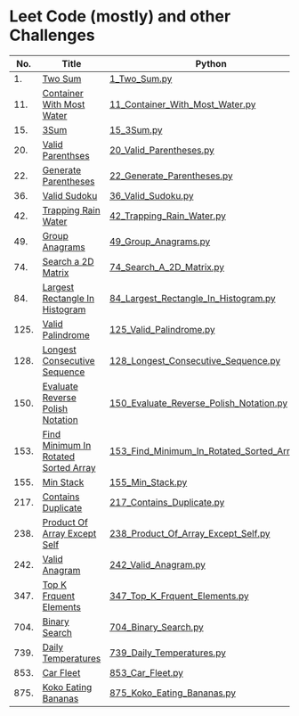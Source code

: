 # Leet Code (mostly) and other Challenges

| No. | Title   | Python | C++ | Algorithm |
|-----|---------|--------|-----|-----------|
| 1.  | [Two Sum](/markdown/1_Two_Sum.md) | [1_Two_Sum.py](/python/1_Two_Sum.py) | [1_Two_Sum.cpp](/c++/1_Two_Sum.cpp) |
| 11. | [Container With Most Water](/markdown/11_Container_With_Most_Water.md) | [11_Container_With_Most_Water.py](/python/11_Container_With_Most_Water.py) | [11_Container_With_Most_Water.cpp](/c++/11_Container_With_Most_Water.cpp) |
| 15. | [3Sum](/markdown/15_3Sum.md) | [15_3Sum.py](/python/15_3Sum.py) | [15_3Sum.cpp](/c++/15_3Sum.cpp) |
| 20. | [Valid Parenthses](/markdown/20_Valid_Parentheses.md) | [20_Valid_Parentheses.py](/python/20_Valid_Parentheses.py) | [20_Valid_Parentheses.cpp](/c++/20_Valid_Paraentheses.cpp) |
| 22. | [Generate Parentheses](/markdown/22_Generate_Parentheses.md) | [22_Generate_Parentheses.py](/python/22_Generate_Parentheses.py) | [22_Generate_Parentheses.cpp](/c++/22_Generate_Parentheses.cpp) |
| 36. | [Valid Sudoku](/markdown/36_Valid_Sudoku.md) | [36_Valid_Sudoku.py](/python/36_Valid_Sudoku.py) | [36_Valid_Sudoku.cpp](/c++/36_Valid_Sudoku.cpp) |
| 42. | [Trapping Rain Water](/markdown/42_Trapping_Rain_Water.md) | [42_Trapping_Rain_Water.py](/python/42_Trapping_Rain_Water.py) | [42_Trapping_Rain_Water.cpp](/c++/42_Trapping_Rain_Water.cpp) | Monotonic Stack |
| 49. | [Group Anagrams](/markdown/49_Group_Anagrams.md) | [49_Group_Anagrams.py](/python/49_Group_Anagrams.py) | [49_Group_Anagrams.cpp](/c++/49_Group_Anagrams.cpp) |
| 74. | [Search a 2D Matrix](/markdown/74_Search_A_2D_Matrix.md) | [74_Search_A_2D_Matrix.py](/python/74_Search_A_2D_Matrix.py) | [74_Search_A_2D_Matrix.cpp](/c++/74_Search_A_2D_Matrix.cpp) | Binary Search |
| 84. | [Largest Rectangle In Histogram](/markdown/84_Largest_Rectangle_In_Histogram.md) | [84_Largest_Rectangle_In_Histogram.py](/python/84_Largest_Rectangle_In_Histogram.py) | [84_Largest_Rectangle_In_Histograph.cpp](/c++/84_Largest_Rectangle_In_Histogram.cpp) | Monotonic Stack |
| 125. | [Valid Palindrome](/markdown/125_Valid_Palindrome.md) | [125_Valid_Palindrome.py](/python/125_Valid_Palindrome.py) | [125_Valid_Palindrome.cpp](/c++/125_Valid_Palindrome.cpp) |
| 128. | [Longest Consecutive Sequence](/markdown/128_Longest_Consecutive_Sequence.md) | [128_Longest_Consecutive_Sequence.py](/python/128_Longest_Consecutive_Sequence.py) | [128_Longest_Consecutive_Sequence.cpp](/c++/128_Longest_Consecutive_Sequence.cpp) |
| 150. | [Evaluate Reverse Polish Notation](/markdown/150_Evaluate_Reverse_Polish_Notation.md) | [150_Evaluate_Reverse_Polish_Notation.py](/python/150_Evaluate_Reverse_Polish_Notation.py) | [150_Evaluate_Reverse_Polish_Notation.cpp](/c++/150_Evaluate_Reverse_Polish_Notation.cpp) |
| 153. | [Find Minimum In Rotated Sorted Array](/markdown/153_Find_Minimum_In_Rotated_Sorted_Array.md) | [153_Find_Minimum_In_Rotated_Sorted_Array.py](/python/153_Find_Minimum_In_Rotated_Sorted_Array.py) | [153_Find_Minimum_In_Rotated_Sorted_Array.cpp](/c++/153_Find_Minimum_In_Rotated_Sorted_Array.cpp) | Binary Search |
| 155. | [Min Stack](/markdown/155_Min_Stack.md) | [155_Min_Stack.py](/python/155_Min_Stack.py) | [155_Min_Stack.cpp](/c++/155_Min_Stack.cpp) |
| 217. | [Contains Duplicate](/markdown/217_Contains_Duplicate.md) | [217_Contains_Duplicate.py](/python/217_Contains_Duplicate.py) | [217_Contains_Duplicate.cpp](/c++/217_Contains_Duplicate.cpp) |
| 238. | [Product Of Array Except Self](/markdown/238_Product_Of_Array_Except_Self.md) | [238_Product_Of_Array_Except_Self.py](/python/238_Product_Of_Array_Except_Self.py) | [238_Product_Of_Array_Except_Self.cpp](/c++/238_Product_Of_Array_Except_Self.cpp) |
| 242. | [Valid Anagram](/markdown/242_Valid_Anagram.md) | [242_Valid_Anagram.py](/python/242_Valid_Anagram.py) | [242_Valid_Anagram.cpp](/c++/242_Valid_Anagram.cpp) |
| 347. | [Top K Frquent Elements](/markdown/347_Top_K_Frequent_Elements.md) | [347_Top_K_Frquent_Elements.py](/python/347_Top_K_Frequent_Elements.py) | [347_Top_K_Frequent_Elements.cpp](/c++/347_Top_K_Frequent_Elements.cpp) |
| 704. | [Binary Search](/markdown/704_Binary_Search.md) | [704_Binary_Search.py](/python/704_Binary_Search.py) | [704_Binary_Search.cpp](/c++/704_Binary_Search.cpp) | Binary Search |
| 739. | [Daily Temperatures](/markdown/739_Daily_Temperatures.md) | [739_Daily_Temperatures.py](/python/739_Daily_Temperatures.py) | [739_Daily_Temperatures.cpp](/c++/739_Daily_Temperatures.cpp) |
| 853. | [Car Fleet](/markdown/853_Car_Fleet.md) | [853_Car_Fleet.py](/python/853_Car_Fleet.py) | [853_Car_Fleet.cpp](/c++/853_Car_Fleet.cpp) |
| 875. | [Koko Eating Bananas](/markdown/875_Koko_Eating_Bananas.md) | [875_Koko_Eating_Bananas.py](/python/875_Koko_Eating_Bananas.py) | [875_Koko_Eating_Bananas.cpp](/c++/875_Koko_Eating_Bananas.cpp) | Binary Search |
